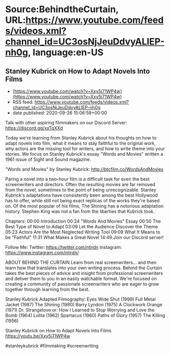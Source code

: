 # Source:BehindtheCurtain, URL:https://www.youtube.com/feeds/videos.xml?channel_id=UC3osNjJeuDdvyALIEP-nh0g, language:en-US

## Stanley Kubrick on How to Adapt Novels Into Films
 - [https://www.youtube.com/watch?v=Xxy5i71WP4w](https://www.youtube.com/watch?v=Xxy5i71WP4w)
 - RSS feed: https://www.youtube.com/feeds/videos.xml?channel_id=UC3osNjJeuDdvyALIEP-nh0g
 - date published: 2020-09-26 15:06:59+00:00

Talk with other aspiring filmmakers on our Discord Server: https://discord.gg/xxTqXXd

Today we're learning from Stanley Kubrick about his thoughts on how to adapt novels into film, what it means to stay faithful to the original work, why actors are the missing tool for writers, and how to write theme into your stories. We focus on Stanley Kubrick's essay "Words and Movies" written a 1961 issue of Sight and Sound magazine. 

"Words and Movies" by Stanley Kubrick: http://btcfilm.co/WordsAndMovies

Paring a novel into a two-hour film is a difficult task for even the best screenwriters and directors. Often the resulting movies are far removed from the novel, sometimes to the point of being unrecognizable. Stanley Kubrick's adaptations have consistently been among the best Hollywood has to offer, while still not being exact replicas of the works they're based on. Of the most popular of his films, The Shining has a notorious adaptation history. Stephen King was not a fan from the liberties that Kubrick took.

Chapters:
00:00 Introduction
00:24 "Words And Movies" Essay
00:50 The Best Type of Novel to Adapt
03:09 Let the Audience Discover the Theme 
05:23 Actors Are the Most Neglected Writing Tool
09:09 What It Means to be "Faithful"
11:31 What Makes a Great Novel
14:49 Join our Discord server!

Follow Me:
Twitter: https://twitter.com/ntjrdn
Instagram: https://www.instagram.com/ntjrdn/

ABOUT BEHIND THE CURTAIN
Learn from real screenwriters... and then learn how that translates into your own writing process. Behind the Curtain takes the best pieces of advice and insight from professional screenwriters and deliver them to you in an easily watchable format. We're focused on creating a community of passionate screenwriters who are eager to grow together through learning from the best.

Stanley Kubrick Adapted Filmography:
Eyes Wide Shut (1999)
Full Metal Jacket (1987)
The Shining (1980)
Barry Lyndon (1975)
A Clockwork Orange (1971)
Dr. Strangelove or: How I Learned to Stop Worrying and Love the Bomb (1964)
Lolita (1962)
Spartacus (1960)
Paths of Glory (1957)
The Killing (1956)

Stanley Kubrick on How to Adapt Novels Into Films
https://youtu.be/Xxy5i71WP4w

#stanleykubrick #filmmaking #screenwriting

